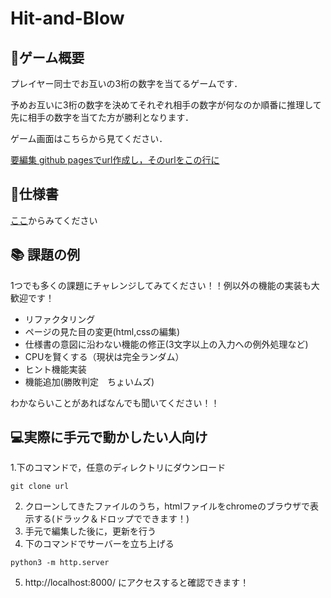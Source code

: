 # Hit-and-Blow

## 🔢ゲーム概要
プレイヤー同士でお互いの3桁の数字を当てるゲームです．

予めお互いに3桁の数字を決めてそれぞれ相手の数字が何なのか順番に推理して先に相手の数字を当てた方が勝利となります．

ゲーム画面はこちらから見てください．

[要編集 github pagesでurl作成し，そのurlをこの行に]()

## 📃仕様書
[ここ](https://www.figma.com/file/aedhG4wlTaOTKxccKI9a6S/SIseminar-2024-Hit%26Blow?type=design&node-id=0-1&mode=design&t=DCxI8fYMzDXvkzbX-0)からみてください

## 📚 課題の例
1つでも多くの課題にチャレンジしてみてください！！例以外の機能の実装も大歓迎です！
- リファクタリング
- ページの見た目の変更(html,cssの編集)
- 仕様書の意図に沿わない機能の修正(3文字以上の入力への例外処理など)
- CPUを賢くする（現状は完全ランダム）
- ヒント機能実装
- 機能追加(勝敗判定　ちょいムズ)

わかならいことがあればなんでも聞いてください！！

## 💻実際に手元で動かしたい人向け
1.下のコマンドで，任意のディレクトリにダウンロード

```
git clone url
```
2. クローンしてきたファイルのうち，htmlファイルをchromeのブラウザで表示する(ドラック＆ドロップでできます！)
3. 手元で編集した後に，更新を行う
4. 下のコマンドでサーバーを立ち上げる
```
python3 -m http.server                          
```
5. http://localhost:8000/
にアクセスすると確認できます！
